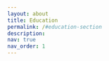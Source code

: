 ```yaml
---
layout: about
title: Education
permalink: /#education-section
description: 
nav: true
nav_order: 1
---
```

